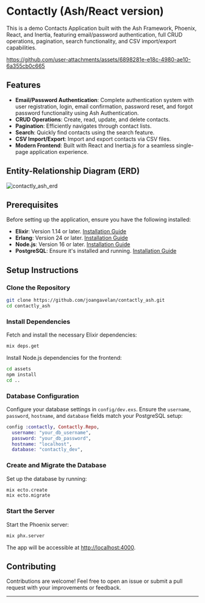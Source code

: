 # Contactly (Ash/React version)

This is a demo Contacts Application built with the Ash Framework, Phoenix, React, and Inertia, featuring email/password authentication, full CRUD operations, pagination, search functionality, and CSV import/export capabilities.

https://github.com/user-attachments/assets/6898281e-e18c-4980-ae10-6a355cb0c665

## Features

- **Email/Password Authentication**: Complete authentication system with user registration, login, email confirmation, password reset, and forgot password functionality using Ash Authentication.
- **CRUD Operations**: Create, read, update, and delete contacts.
- **Pagination**: Efficiently navigates through contact lists.
- **Search**: Quickly find contacts using the search feature.
- **CSV Import/Export**: Import and export contacts via CSV files.
- **Modern Frontend**: Built with React and Inertia.js for a seamless single-page application experience.

## Entity-Relationship Diagram (ERD)

![contactly_ash_erd](https://github.com/user-attachments/assets/32ccf50e-ff62-4fdf-8cff-2cabf4c9516a)

## Prerequisites

Before setting up the application, ensure you have the following installed:

- **Elixir**: Version 1.14 or later. [Installation Guide](https://elixir-lang.org/install.html)
- **Erlang**: Version 24 or later. [Installation Guide](https://elixir-lang.org/install.html)
- **Node.js**: Version 16 or later. [Installation Guide](https://nodejs.org/)
- **PostgreSQL**: Ensure it's installed and running. [Installation Guide](https://www.postgresql.org/download/)

## Setup Instructions

### Clone the Repository

```bash
git clone https://github.com/joangavelan/contactly_ash.git
cd contactly_ash
```

### Install Dependencies

Fetch and install the necessary Elixir dependencies:

```bash
mix deps.get
```

Install Node.js dependencies for the frontend:

```bash
cd assets
npm install
cd ..
```

### Database Configuration

Configure your database settings in `config/dev.exs`. Ensure the `username`, `password`, `hostname`, and `database` fields match your PostgreSQL setup:

```elixir
config :contactly, Contactly.Repo,
  username: "your_db_username",
  password: "your_db_password",
  hostname: "localhost",
  database: "contactly_dev",
```

### Create and Migrate the Database

Set up the database by running:

```bash
mix ecto.create
mix ecto.migrate
```

### Start the Server

Start the Phoenix server:

```bash
mix phx.server
```

The app will be accessible at [http://localhost:4000](http://localhost:4000).

## Contributing

Contributions are welcome! Feel free to open an issue or submit a pull request with your improvements or feedback.

---
